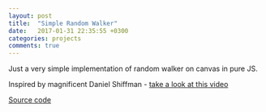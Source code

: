 ```yaml
---
layout: post
title:  "Simple Random Walker"
date:   2017-01-31 22:35:55 +0300
categories: projects
comments: true
---
```


Just a very simple implementation of random walker on canvas in pure JS.

Inspired by magnificent Daniel Shiffman - [take a look at this video][video]

<canvas width="780px" height="600px" style="background-color: black"></canvas>
<script src="{{ site.url }}/assets/JS/Random_Walker_1/index.js"></script>

<style>
  @media screen and (max-width: 600px) {
    canvas {
      width: 340px;
      }
  }
</style>


[Source code][source]

[source]: https://github.com/IgorKonovalov/Little_projects/tree/master/Random_walker
[video]: https://www.youtube.com/watch?v=l__fEY1xanY
